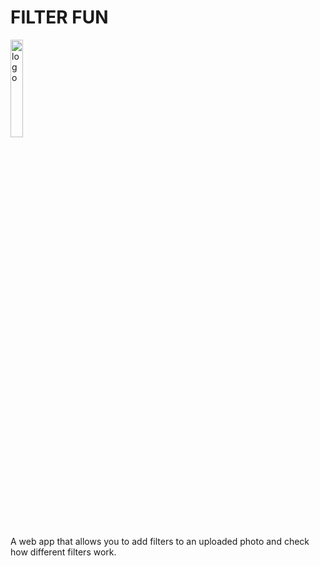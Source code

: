 # FILTER FUN

<p><img src="https://raw.githubusercontent.com/PawanKolhe/color-calendar/master/screenshots/logo.png" alt="logo" width="20%" /></p>

A web app that allows you to add filters to an uploaded photo and check how different filters work.
